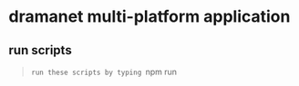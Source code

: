 # dramanet multi-platform application


## run scripts
> `run these scripts by typing `npm run <script>` in the projects root folder`
> Note: created the project with `npx create-react-native-app <name>`

### development servers

> `npm run ios`
> `npm run web`
> `npm run android`

to open the objective-c ios application as a project:
on macOS (using the latest version of xcode is worthwhile) `open ios/<name>.xcodeproj` should do the trick
>`CTRL-B` to build the applciation for the target simulator, `<CTRL-R>` to run the build

post issues with any questions,
this will start as a rudimentary crud app,

`MERN` x `CRUD`

### getting localhost up and running

if you hve never used npm, run `brew install npm` or `sudo apt install npm` on linux
on windows, run to your closest apple store, and proceed with `brew install npm` after installing
brew, our ubiquitous trusty package manager

### resolving dependencies

+ make sure you get no warnings when running `brew update && brew upgrade`
	* you may have to run `npm -g update npm@latest` or something like that,
	- i am truly sorry, lets try to stay out of dependency hell

### PICK YARN OR NPM

` you cant have you cake and eat it too. just pick one.`

##### if you end up in dependency hell

1. `rm -rf node_modules`
2. `rm -rf package-lock.json` (NOT `package.json`, we need that)
3. `npm install`


+ happy hacking!

